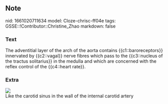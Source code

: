 ## Note
nid: 1661020711634
model: Cloze-chrisc-ff04e
tags: GSSE::!Contributor::Christine_Zhao
markdown: false

### Text
<div>
  <div>
    <div>
      The adventitial layer of the arch of the aorta contains
      {{c1::baroreceptors}} innervated by {{c2::vagal}} nerve
      fibres which pass to the {{c3::nucleus of the tractus
      solitarius}} in the medulla and which are concerned with the
      reflex control of the {{c4::heart rate}}.
    </div>
  </div>
</div>

### Extra
<img src="paste-8b88ae6cfb029524b361205623f774d4e75950a2.jpg">
<div>
  Like the carotid sinus in the wall of the internal carotid artery
</div>
